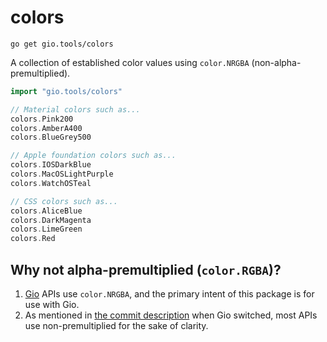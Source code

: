# colors

```shell
go get gio.tools/colors
```

A collection of established color values using `color.NRGBA` (non-alpha-premultiplied).

```go
import "gio.tools/colors"

// Material colors such as...
colors.Pink200
colors.AmberA400
colors.BlueGrey500

// Apple foundation colors such as...
colors.IOSDarkBlue
colors.MacOSLightPurple
colors.WatchOSTeal

// CSS colors such as...
colors.AliceBlue
colors.DarkMagenta
colors.LimeGreen
colors.Red
```

## Why not alpha-premultiplied (`color.RGBA`)?

1. [Gio](https://gioui.org/) APIs use `color.NRGBA`, and the primary intent of this
   package is for use with Gio.
2. As mentioned in [the commit
   description](https://github.com/gioui/gio/commit/21ef492cc9dfd9161e9fc57df25684865cd1c847)
   when Gio switched, most APIs use non-premultiplied for the sake of clarity.

